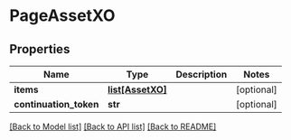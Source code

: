 # PageAssetXO

## Properties
Name | Type | Description | Notes
------------ | ------------- | ------------- | -------------
**items** | [**list[AssetXO]**](AssetXO.md) |  | [optional] 
**continuation_token** | **str** |  | [optional] 

[[Back to Model list]](../README.md#documentation-for-models) [[Back to API list]](../README.md#documentation-for-api-endpoints) [[Back to README]](../README.md)


